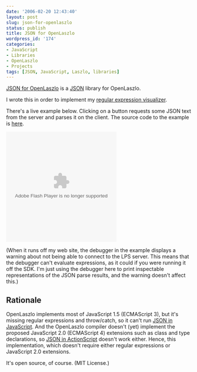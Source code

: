 ```yaml
---
date: '2006-02-20 12:43:40'
layout: post
slug: json-for-openlaszlo
status: publish
title: JSON for OpenLaszlo
wordpress_id: '174'
categories:
- JavaScript
- Libraries
- OpenLaszlo
- Projects
tags: [JSON, JavaScript, Laszlo, libraries]
---
```


[JSON for OpenLaszlo](/sources/openlaszlo/json/) is a [JSON](http://www.json.org/) library for OpenLaszlo.

I wrote this in order to implement my [regular expression visualizer](/tools/reanimator).

There's a live example below.  Clicking on a button requests some JSON text from the server and parses it on the client.  The source code to the example is [here](sources/openlaszlo/json/json-example.lzx).

<object width="300" height="300" classid="clsid:D27CDB6E-AE6D-11cf-96B8-444553540000" codebase="http://download.macromedia.com/pub/shockwave/cabs/flash/swflash.cab#version=7,0,0,0">
  <param name="movie" value="http://osteele.com/sources/openlaszlo/json/json-example.swf"/>
  <param name="quality" value="high"/>
  <param name="controller" value=""/>
  <embed src="http://osteele.com/sources/openlaszlo/json/json-example.swf" width="300" height="300" quality="high" type="application/x-shockwave-flash" pluginspage="http://www.macromedia.com/go/getflashplayer"/>
</object>

(When it runs off my web site, the debugger in the example displays a warning about not being able to connect to the LPS server.  This means that the debugger can't evaluate expressions, as it could if you were running it off the SDK.  I'm just using the debugger here to print inspectable representations of the JSON parse results, and the warning doesn't affect this.)

## Rationale

OpenLaszlo implements most of JavaScript 1.5 (ECMAScript 3), but it's missing regular expressions and throw/catch, so it can't run [JSON in JavaScript](http://www.json.org/js.html).  And the OpenLaszlo compiler doesn't (yet) implement the proposed JavaScript 2.0 (ECMAScript 4) extensions such as class and type declarations, so [JSON in ActionScript](http://www.theorganization.net/work/jos/JSON.as) doesn't work either.  Hence, this implementation, which doesn't require either regular expressions or JavaScript 2.0 extensions.

It's open source, of course.  (MIT License.)
